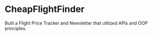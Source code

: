 # CheapFlightFinder

Built a Flight Price Tracker and Newsletter that ulitized APIs and OOP principles. 
